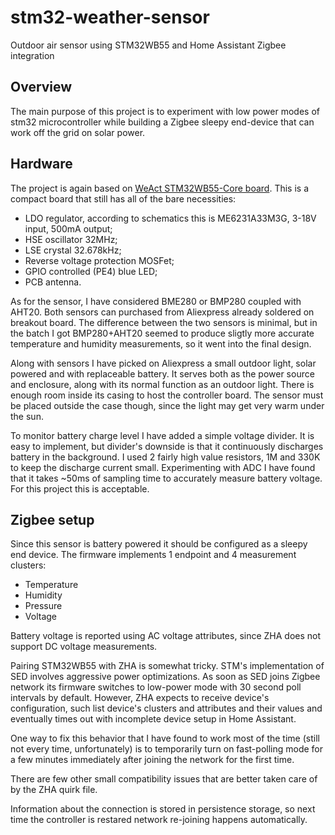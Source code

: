 # stm32-weather-sensor
Outdoor air sensor using STM32WB55 and Home Assistant Zigbee integration

## Overview
The main purpose of this project is to experiment with low power modes of stm32 microcontroller while building a Zigbee sleepy end-device that can work off the grid on solar power.

## Hardware
The project is again based on [WeAct STM32WB55-Core board](https://github.com/WeActStudio/WeActStudio.STM32WB55CoreBoard "Github link: STM32WB55 Core Board").
This is a compact board that still has all of the bare necessities:
- LDO regulator, according to schematics this is ME6231A33M3G, 3-18V input, 500mA output;
- HSE oscillator 32MHz;
- LSE crystal 32.678kHz;
- Reverse voltage protection MOSFet;
- GPIO controlled (PE4) blue LED;
- PCB antenna.

As for the sensor, I have considered BME280 or BMP280 coupled with AHT20. Both sensors can purchased from Aliexpress already soldered on breakout board. The difference between the two sensors is minimal,  but in the batch I got BMP280+AHT20 seemed to produce sligtly more accurate temperature and humidity measurements, so it went into the final design.

Along with sensors I have picked on Aliexpress a small outdoor light, solar powered and with replaceable battery. It serves both as the power source and enclosure, along with its normal function as an outdoor light. There is enough room inside its casing to host the controller board. The sensor must be placed outside the case though, since the light may get very warm under the sun.

To monitor battery charge level I have added a simple voltage divider. It is easy to implement, but divider's downside is that it continuously discharges battery in the background. I used 2 fairly high value resistors, 1M and 330K to keep the discharge current small. Experimenting with ADC I have found that it takes ~50ms of sampling time to accurately measure battery voltage. For this project this is acceptable.


## Zigbee setup
Since this sensor is battery powered it should be configured as a sleepy end device. The firmware implements 1 endpoint and 4 measurement clusters:

- Temperature
- Humidity
- Pressure
- Voltage

Battery voltage is reported using AC voltage attributes, since ZHA does not support DC voltage measurements.

Pairing STM32WB55 with ZHA is somewhat tricky. STM's implementation of SED involves aggressive power optimizations. As soon as SED joins Zigbee network its firmware switches to low-power mode with 30 second poll intervals by default. However, ZHA expects to receive device's configuration, such list device's clusters and attributes and their values and eventually times out with incomplete device setup in Home Assistant.

One way to fix this behavior that I have found to work most of the time (still not every time, unfortunately) is to temporarily turn on fast-polling mode for a few minutes immediately after joining the network for the first time.

There are few other small compatibility issues that are better taken care of by the ZHA quirk file.

Information about the connection is stored in persistence storage, so next time the controller is restared network re-joining happens automatically.

